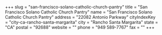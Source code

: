 +++
slug = "san-francisco-solano-catholic-church-pantry"
title = "San Francisco Solano Catholic Church Pantry"
name = "San Francisco Solano Catholic Church Pantry"
address = "22082 Antonio Parkway"
cityIndexKey = "city-ca-rancho-santa-margarita"
city = "Rancho Santa Margarita"
state = "CA"
postal = "92688"
website = ""
phone = "949 589-7767"
fax = ""
+++

